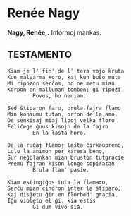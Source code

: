 # Renée Nagy
**Nagy, Renée,.** Informoj mankas.

## TESTAMENTO

    Kiam je l' fin' de l' tera vojo kruta
    Kun malvarma koro, kaj kun buŝo muta
    Mi ripozon serĉos, ho ne metu mian
    Korpon en malluman tombon; ĝi ripozi
            Povus, ho neniam.

    Sed ŝtiparon faru, brula fajra flamo
    Min konsumu tutan, orfon de la amo,
    De senkisaj miaj lipoj velka floro
    Feliĉege ĝuus kisojn de la fajro
            En la lasta horo.

    De la ruĝaj flamoj lasta ĉirkaŭpreno,
    Lulu la animon per karesa beno,
    Sur neĝblankan mian bruston tutgracie
    Premu fajran kison longe sopiratan
            Brula flam' pasie.

    Kiam estingiĝos tuta la flamaro,
    Serĉu mian cindron inter la ŝtiparo,
    Kaj disĵetu ĝin en florbed' gracia,
    Iĝu violeto el ĝi, kia estis
            Ĝi dum vivo sia.

